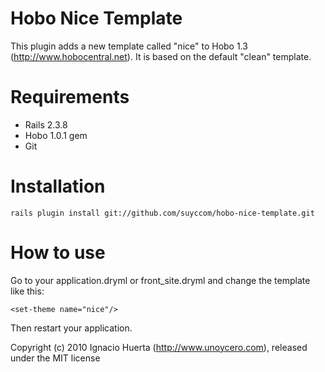 Hobo Nice Template
==================

This plugin adds a new template called "nice" to Hobo 1.3 (http://www.hobocentral.net). It is based on the default "clean" template.


Requirements
============

* Rails 2.3.8
* Hobo 1.0.1 gem
* Git


Installation
============

    rails plugin install git://github.com/suyccom/hobo-nice-template.git


How to use
==========

Go to your application.dryml or front_site.dryml and change the template like this:

    <set-theme name="nice"/>

Then restart your application.    
    
    
Copyright (c) 2010 Ignacio Huerta (http://www.unoycero.com), released under the MIT license
